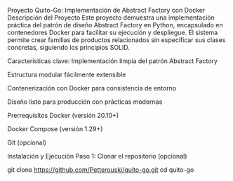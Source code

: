 Proyecto Quito-Go: Implementación de Abstract Factory con Docker
Descripción del Proyecto
Este proyecto demuestra una implementación práctica del patrón de diseño Abstract Factory en Python, encapsulado en contenedores Docker para facilitar su ejecución y despliegue. El sistema permite crear familias de productos relacionados sin especificar sus clases concretas, siguiendo los principios SOLID.

Características clave:
Implementación limpia del patrón Abstract Factory

Estructura modular fácilmente extensible

Contenerización con Docker para consistencia de entorno

Diseño listo para producción con prácticas modernas

Prerrequisitos
Docker (versión 20.10+)

Docker Compose (versión 1.29+)

Git (opcional)

Instalación y Ejecución
Paso 1: Clonar el repositorio (opcional)

git clone https://github.com/Petterouski/quito-go.git
cd quito-go

